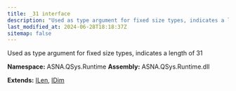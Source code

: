 ```yaml
---
title: _31 interface
description: "Used as type argument for fixed size types, indicates a length of 31  "
last_modified_at: 2024-06-28T18:18:37Z
sitemap: false
---
```


Used as type argument for fixed size types, indicates a length of 31 

**Namespace:** ASNA.QSys.Runtime
**Assembly:** ASNA.QSys.Runtime.dll

**Extends:** [ILen](/reference/runtime/qsys-runtime/i-len.html), [IDim](/reference/runtime/qsys-runtime/i-dim.html)
<br>
<br>
